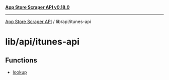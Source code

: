 [**App Store Scraper API v0.18.0**](../../../README.md)

***

[App Store Scraper API](../../../modules.md) / lib/api/itunes-api

# lib/api/itunes-api

## Functions

- [lookup](functions/lookup.md)
